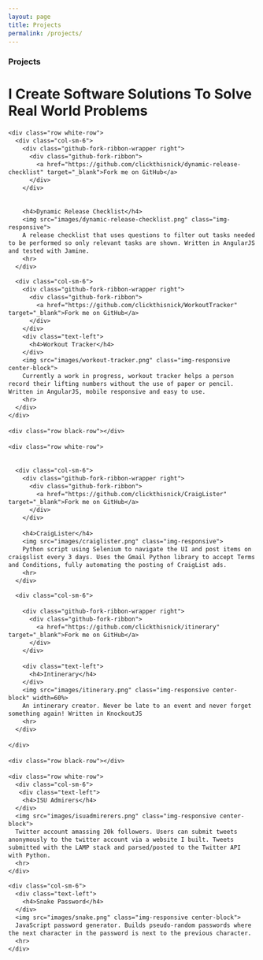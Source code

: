 ```yaml
---
layout: page
title: Projects
permalink: /projects/
---
```


<link rel="stylesheet" type="text/css" href="lib/css/bootswatch.css">
<link rel="stylesheet" type="text/css" href="lib/css/clickthisnick.css">
<link rel="stylesheet" type="text/css" href="lib/css/font-awesome.min.css">
<link rel="stylesheet" type="text/css" href="lib/css/github-ribbon.css">
<link href='https://fonts.googleapis.com/css?family=Arvo' rel='stylesheet' type='text/css'>

### Projects

<html>
<body>
  <div id="myTabContent" class="tab-content home-gradient">

  <!-- Projects -->
  <div class="tab-pane" id="projects">
    <div class="row">
      <div class="col-lg-12">
        <h1 class="text-center title">I Create Software Solutions To Solve Real World Problems</h1>
      </div>
    </div>

    <div class="row white-row">
      <div class="col-sm-6">
        <div class="github-fork-ribbon-wrapper right">
          <div class="github-fork-ribbon">
            <a href="https://github.com/clickthisnick/dynamic-release-checklist" target="_blank">Fork me on GitHub</a>
          </div>
        </div>


        <h4>Dynamic Release Checklist</h4>
        <img src="images/dynamic-release-checklist.png" class="img-responsive">
        A release checklist that uses questions to filter out tasks needed to be performed so only relevant tasks are shown. Written in AngularJS and tested with Jamine.
        <hr>
      </div>

  <div class="col-xs-12 row black-row visible-xs-block"></div>

      <div class="col-sm-6">
        <div class="github-fork-ribbon-wrapper right">
          <div class="github-fork-ribbon">
            <a href="https://github.com/clickthisnick/WorkoutTracker" target="_blank">Fork me on GitHub</a>
          </div>
        </div>
        <div class="text-left">
          <h4>Workout Tracker</h4>
        </div>
        <img src="images/workout-tracker.png" class="img-responsive center-block">
        Currently a work in progress, workout tracker helps a person record their lifting numbers without the use of paper or pencil. Written in AngularJS, mobile responsive and easy to use.
        <hr>
      </div>
    </div>

    <div class="row black-row"></div>

    <div class="row white-row">


      <div class="col-sm-6">
        <div class="github-fork-ribbon-wrapper right">
          <div class="github-fork-ribbon">
            <a href="https://github.com/clickthisnick/CraigLister" target="_blank">Fork me on GitHub</a>
          </div>
        </div>

        <h4>CraigLister</h4>
        <img src="images/craiglister.png" class="img-responsive">
        Python script using Selenium to navigate the UI and post items on craigslist every 3 days. Uses the Gmail Python library to accept Terms and Conditions, fully automating the posting of CraigList ads.
        <hr>
      </div>

  <div class="col-xs-12 row black-row visible-xs-block"></div>

      <div class="col-sm-6">

        <div class="github-fork-ribbon-wrapper right">
          <div class="github-fork-ribbon">
            <a href="https://github.com/clickthisnick/itinerary" target="_blank">Fork me on GitHub</a>
          </div>
        </div>

        <div class="text-left">
          <h4>Intinerary</h4>
        </div>
        <img src="images/itinerary.png" class="img-responsive center-block" width=60%>
        An intinerary creator. Never be late to an event and never forget something again! Written in KnockoutJS
        <hr>
      </div>

    </div>

    <div class="row black-row"></div>

    <div class="row white-row">
      <div class="col-sm-6">
       <div class="text-left">
        <h4>ISU Admirers</h4>
      </div>
      <img src="images/isuadmirerers.png" class="img-responsive center-block">
      Twitter account amassing 20k followers. Users can submit tweets anonymously to the twitter account via a website I built. Tweets submitted with the LAMP stack and parsed/posted to the Twitter API with Python.
      <hr>
    </div>

  <div class="col-xs-12 row black-row visible-xs-block"></div>

    <div class="col-sm-6">
      <div class="text-left">
        <h4>Snake Password</h4>
      </div>
      <img src="images/snake.png" class="img-responsive center-block">
      JavaScript password generator. Builds pseudo-random passwords where the next character in the password is next to the previous character.
      <hr>
    </div>

  </div>
</div>
</div>
</body>
</html>

<!-- Projects -->
